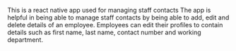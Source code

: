 This is a react native app used for managing staff contacts
The app is helpful in being able to manage staff contacts by being able to add, edit and delete details of an employee. Employees can edit their profiles to contain details such as first name, last name, contact number and working department.
